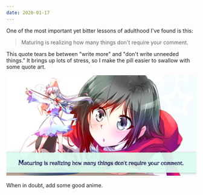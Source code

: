 ```yaml
---
date: 2020-01-17
---
```


One of the most important yet bitter lessons of adulthood I've found is this:

> Maturing is realizing how many things don't require your comment.

This quote tears be between "write more" and "don't write unneeded things." It brings up lots of stress, so I make the pill easier to swallow with some quote art.

![Some art around the quote "maturing is realizing how many things don't require your comment."](/assets/images/notes/maturing-comment.png)

When in doubt, add some good anime.
